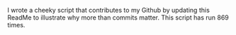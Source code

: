 I wrote a cheeky script that contributes to my Github by updating this ReadMe to illustrate why more than commits matter. This script has run 869 times.